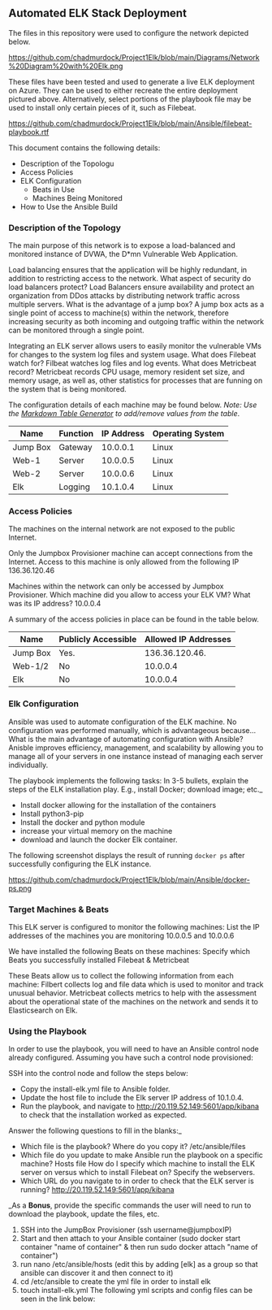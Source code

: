 ## Automated ELK Stack Deployment

The files in this repository were used to configure the network depicted below.

https://github.com/chadmurdock/Project1Elk/blob/main/Diagrams/Network%20Diagram%20with%20Elk.png

These files have been tested and used to generate a live ELK deployment on Azure. They can be used to either recreate the entire deployment pictured above. Alternatively, select portions of the playbook file may be used to install only certain pieces of it, such as Filebeat.

https://github.com/chadmurdock/Project1Elk/blob/main/Ansible/filebeat-playbook.rtf

This document contains the following details:
- Description of the Topologu
- Access Policies
- ELK Configuration
  - Beats in Use
  - Machines Being Monitored
- How to Use the Ansible Build


### Description of the Topology

The main purpose of this network is to expose a load-balanced and monitored instance of DVWA, the D*mn Vulnerable Web Application.

Load balancing ensures that the application will be highly redundant, in addition to restricting access to the network.
What aspect of security do load balancers protect? Load Balancers ensure availability and protect an organization from DDos attacks by distributing network traffic across multiple servers. What is the advantage of a jump box? A jump box acts as a single point of access to machine(s) within the network, therefore increasing security as both incoming and outgoing traffic within the network can be monitored through a single point. 

Integrating an ELK server allows users to easily monitor the vulnerable VMs for changes to the system log files and system usage.
What does Filebeat watch for? Filbeat watches log files and log events.
What does Metricbeat record? Metricbeat records CPU usage, memory resident set size, and memory usage, as well as, other statistics for processes that are funning on the system that is being monitored. 

The configuration details of each machine may be found below.
_Note: Use the [Markdown Table Generator](http://www.tablesgenerator.com/markdown_tables) to add/remove values from the table_.

| Name     | Function | IP Address | Operating System |
|----------|----------|------------|------------------|
| Jump Box | Gateway  | 10.0.0.1   | Linux            |
| Web-1    | Server   | 10.0.0.5   | Linux            |
| Web-2    | Server   | 10.0.0.6   | Linux            |
| Elk      | Logging  | 10.1.0.4   | Linux            |

### Access Policies

The machines on the internal network are not exposed to the public Internet. 

Only the Jumpbox Provisioner machine can accept connections from the Internet. Access to this machine is only allowed from the following IP 136.36.120.46

Machines within the network can only be accessed by Jumpbox Provisioner.
Which machine did you allow to access your ELK VM? What was its IP address? 10.0.0.4

A summary of the access policies in place can be found in the table below.

| Name     | Publicly Accessible | Allowed IP Addresses |
|----------|---------------------|----------------------|
| Jump Box | Yes.                | 136.36.120.46.       |
| Web-1/2  | No                  | 10.0.0.4             |
| Elk      | No                  | 10.0.0.4             |

### Elk Configuration

Ansible was used to automate configuration of the ELK machine. No configuration was performed manually, which is advantageous because...  
What is the main advantage of automating configuration with Ansible? Anisble improves efficiency, management, and scalability by allowing you to manage all of your servers in one instance instead of managing each server individually.

The playbook implements the following tasks:
In 3-5 bullets, explain the steps of the ELK installation play. E.g., install Docker; download image; etc._
- Install docker allowing for the installation of the containers
- Install python3-pip
- Install the docker and python module
- increase your virtual memory on the machine
- download and launch the docker Elk container.

The following screenshot displays the result of running `docker ps` after successfully configuring the ELK instance.

https://github.com/chadmurdock/Project1Elk/blob/main/Ansible/docker-ps.png

### Target Machines & Beats
This ELK server is configured to monitor the following machines:
List the IP addresses of the machines you are monitoring 10.0.0.5 and 10.0.0.6

We have installed the following Beats on these machines:
Specify which Beats you successfully installed Filebeat & Metricbeat

These Beats allow us to collect the following information from each machine: 
Filbert collects log and file data which is used to monitor and track unusual behavior. 
Metricbeat collects metrics to help with the assessment about the operational state of the machines on the network and sends it to Elasticsearch on Elk. 

### Using the Playbook
In order to use the playbook, you will need to have an Ansible control node already configured. Assuming you have such a control node provisioned: 

SSH into the control node and follow the steps below:
- Copy the install-elk.yml file to Ansible folder.
- Update the host file to include the Elk server IP address of 10.1.0.4.
- Run the playbook, and navigate to http://20.119.52.149:5601/app/kibana to check that the installation worked as expected.

Answer the following questions to fill in the blanks:_
- Which file is the playbook? Where do you copy it? /etc/ansible/files
- Which file do you update to make Ansible run the playbook on a specific machine? Hosts file How do I specify which machine to install the ELK server on versus which to install Filebeat on? Specify the webservers. 
- Which URL do you navigate to in order to check that the ELK server is running? http://20.119.52.149:5601/app/kibana

_As a **Bonus**, provide the specific commands the user will need to run to download the playbook, update the files, etc.
1. SSH into the JumpBox Provisioner (ssh username@jumpboxIP)
2. Start and then attach to your Ansible container (sudo docker start container "name of container" & then run sudo docker attach "name of container")
3. run nano /etc/ansible/hosts (edit this by adding [elk] as a group so that ansible can discover it and then connect to it)
4. cd /etc/ansible to create the yml file in order to install elk 
5. touch install-elk.yml The following yml scripts and config files can be seen in the link below:
